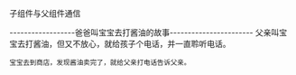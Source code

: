 子组件与父组件通信

------------------爸爸叫宝宝去打酱油的故事-----------------------
    父亲叫宝宝去打酱油，但又不放心，就给孩子个电话，并一直聆听电话。

    宝宝去到商店，发现酱油卖完了，就给父亲打电话告诉父亲。